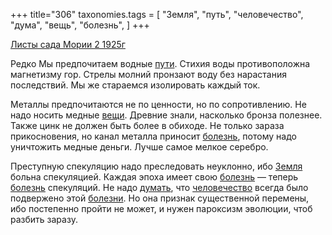 +++
title="306"
taxonomies.tags = [
 "Земля",
 "путь",
 "человечество",
 "дума",
 "вещь",
 "болезнь",
]
+++

[Листы сада Мории 2 1925г](/agni/1925)

Редко Мы предпочитаем водные [пути](/tags/путь). Стихия воды противоположна магнетизму гор. Стрелы молний пронзают воду без нарастания последствий. Мы же стараемся изолировать каждый ток.   

Металлы предпочитаются не по ценности, но по сопротивлению. Не надо носить медные [вещи](/tags/вещь). Древние знали, насколько бронза полезнее. Также цинк не должен быть более в обиходе. Не только зараза прикосновения, но канал металла приносит [болезнь](/tags/болезнь), потому надо уничтожить медные деньги. Лучше самое мелкое серебро.   

Преступную спекуляцию надо преследовать неуклонно, ибо [Земля](/tags/Земля) больна спекуляцией. Каждая эпоха имеет свою [болезнь](/tags/болезнь) — теперь [болезнь](/tags/болезнь) спекуляций. Не надо [думать](/tags/дума), что [человечество](/tags/человечество) всегда было подвержено этой [болезни](/tags/болезнь). Но она признак существенной перемены, ибо постепенно пройти не может, и нужен пароксизм эволюции, чтоб разбить заразу.   

